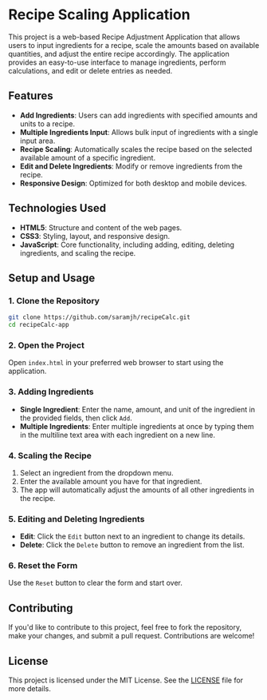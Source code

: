 # Recipe Scaling Application

This project is a web-based Recipe Adjustment Application that allows users to input ingredients for a recipe, scale the amounts based on available quantities, and adjust the entire recipe accordingly. The application provides an easy-to-use interface to manage ingredients, perform calculations, and edit or delete entries as needed.

## Features

- **Add Ingredients**: Users can add ingredients with specified amounts and units to a recipe.
- **Multiple Ingredients Input**: Allows bulk input of ingredients with a single input area.
- **Recipe Scaling**: Automatically scales the recipe based on the selected available amount of a specific ingredient.
- **Edit and Delete Ingredients**: Modify or remove ingredients from the recipe.
- **Responsive Design**: Optimized for both desktop and mobile devices.

## Technologies Used

- **HTML5**: Structure and content of the web pages.
- **CSS3**: Styling, layout, and responsive design.
- **JavaScript**: Core functionality, including adding, editing, deleting ingredients, and scaling the recipe.

## Setup and Usage

### 1. Clone the Repository

```bash
git clone https://github.com/saramjh/recipeCalc.git
cd recipeCalc-app
```

### 2. Open the Project

Open `index.html` in your preferred web browser to start using the application.

### 3. Adding Ingredients

- **Single Ingredient**: Enter the name, amount, and unit of the ingredient in the provided fields, then click `Add`.
- **Multiple Ingredients**: Enter multiple ingredients at once by typing them in the multiline text area with each ingredient on a new line.

### 4. Scaling the Recipe

1. Select an ingredient from the dropdown menu.
2. Enter the available amount you have for that ingredient.
3. The app will automatically adjust the amounts of all other ingredients in the recipe.

### 5. Editing and Deleting Ingredients

- **Edit**: Click the `Edit` button next to an ingredient to change its details.
- **Delete**: Click the `Delete` button to remove an ingredient from the list.

### 6. Reset the Form

Use the `Reset` button to clear the form and start over.

## Contributing

If you'd like to contribute to this project, feel free to fork the repository, make your changes, and submit a pull request. Contributions are welcome!

## License

This project is licensed under the MIT License. See the [LICENSE](LICENSE) file for more details.
